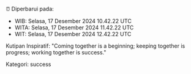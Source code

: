 ⏰ Diperbarui pada:
- WIB: Selasa, 17 Desember 2024 10.42.22 UTC
- WITA: Selasa, 17 Desember 2024 11.42.22 UTC
- WIT: Selasa, 17 Desember 2024 12.42.22 UTC

Kutipan Inspiratif:
"Coming together is a beginning; keeping together is progress; working together is success."


Kategori: success

